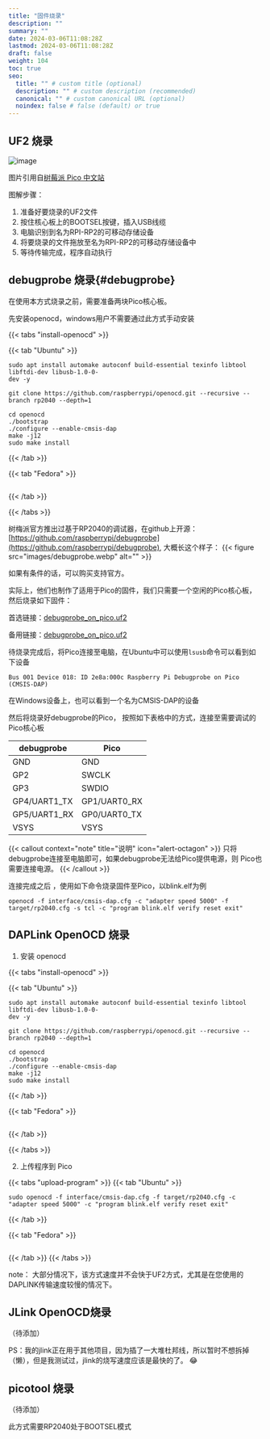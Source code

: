```yaml
---
title: "固件烧录"
description: ""
summary: ""
date: 2024-03-06T11:08:28Z
lastmod: 2024-03-06T11:08:28Z
draft: false
weight: 104
toc: true
seo:
  title: "" # custom title (optional)
  description: "" # custom description (recommended)
  canonical: "" # custom canonical URL (optional)
  noindex: false # false (default) or true
---
```


## UF2 烧录


![image](images/blink-an-led-final.gif)

图片引用自[树莓派 Pico 中文站](https://pico.org.cn/)

图解步骤：

1. 准备好要烧录的UF2文件
2. 按住核心板上的BOOTSEL按键，插入USB线缆
3. 电脑识别到名为RPI-RP2的可移动存储设备
4. 将要烧录的文件拖放至名为RPI-RP2的可移动存储设备中
5. 等待传输完成，程序自动执行

## debugprobe 烧录{#debugprobe}

在使用本方式烧录之前，需要准备两块Pico核心板。

先安装openocd，windows用户不需要通过此方式手动安装

{{< tabs "install-openocd" >}}

{{< tab "Ubuntu" >}}
```shell
sudo apt install automake autoconf build-essential texinfo libtool libftdi-dev libusb-1.0-0-
dev -y

git clone https://github.com/raspberrypi/openocd.git --recursive --branch rp2040 --depth=1

cd openocd
./bootstrap
./configure --enable-cmsis-dap
make -j12
sudo make install
```
{{< /tab >}}

{{< tab "Fedora" >}}
```shell
```
{{< /tab >}}

{{< /tabs >}}

树梅派官方推出过基于RP2040的调试器，在github上开源：[https://github.com/raspberrypi/debugprobe](https://github.com/raspberrypi/debugprobe), 大概长这个样子：
{{< figure src="images/debugprobe.webp" alt="" >}}

如果有条件的话，可以购买支持官方。

实际上，他们也制作了适用于Pico的固件，我们只需要一个空闲的Pico核心板，然后烧录如下固件：

首选链接：[debugprobe_on_pico.uf2](http://embeddedboys.com/uploads/debugprobe_on_pico.uf2)

备用链接：[debugprobe_on_pico.uf2](https://github.com/raspberrypi/debugprobe/releases/download/debugprobe-v2.0/debugprobe_on_pico.uf2)

待烧录完成后，将Pico连接至电脑，在Ubuntu中可以使用`lsusb`命令可以看到如下设备
```shell
Bus 001 Device 018: ID 2e8a:000c Raspberry Pi Debugprobe on Pico (CMSIS-DAP)
```
在Windows设备上，也可以看到一个名为CMSIS-DAP的设备

然后将烧录好debugprobe的Pico， 按照如下表格中的方式，连接至需要调试的Pico核心板

| debugprobe | Pico |
| --- | --- |
| GND | GND |
| GP2 | SWCLK |
| GP3 | SWDIO |
| GP4/UART1_TX | GP1/UART0_RX |
| GP5/UART1_RX | GP0/UART0_TX |
| VSYS | VSYS |

{{< callout context="note" title="说明" icon="alert-octagon" >}}
只将debugprobe连接至电脑即可，如果debugprobe无法给Pico提供电源，则
Pico也需要连接电源。
{{< /callout >}}

连接完成之后 ，使用如下命令烧录固件至Pico，以blink.elf为例
```shell
openocd -f interface/cmsis-dap.cfg -c "adapter speed 5000" -f target/rp2040.cfg -s tcl -c "program blink.elf verify reset exit"
```

## DAPLink OpenOCD 烧录

1. 安装 openocd

{{< tabs "install-openocd" >}}

{{< tab "Ubuntu" >}}
```shell
sudo apt install automake autoconf build-essential texinfo libtool libftdi-dev libusb-1.0-0-
dev -y

git clone https://github.com/raspberrypi/openocd.git --recursive --branch rp2040 --depth=1

cd openocd
./bootstrap
./configure --enable-cmsis-dap
make -j12
sudo make install
```
{{< /tab >}}

{{< tab "Fedora" >}}
```shell
```
{{< /tab >}}

{{< /tabs >}}

2. 上传程序到 Pico

{{< tabs "upload-program" >}}
{{< tab "Ubuntu" >}}

```shell
sudo openocd -f interface/cmsis-dap.cfg -f target/rp2040.cfg -c "adapter speed 5000" -c "program blink.elf verify reset exit"
```

{{< /tab >}}

{{< tab "Fedora" >}}

```shell
```

{{< /tab >}}
{{< /tabs >}}

note：
大部分情况下，该方式速度并不会快于UF2方式，尤其是在您使用的DAPLINK传输速度较慢的情况下。

## JLink OpenOCD烧录

（待添加）

PS：我的jlink正在用于其他项目，因为插了一大堆杜邦线，所以暂时不想拆掉（懒），但是我测试过，jlink的烧写速度应该是最快的了。 :joy:

## picotool 烧录

（待添加）

此方式需要RP2040处于BOOTSEL模式